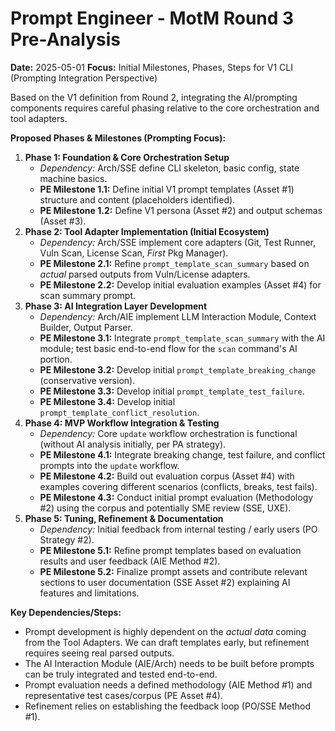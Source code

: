 # Prompt Engineer - MotM Round 3 Pre-Analysis

**Date:** 2025-05-01
**Focus:** Initial Milestones, Phases, Steps for V1 CLI (Prompting Integration Perspective)

Based on the V1 definition from Round 2, integrating the AI/prompting components requires careful phasing relative to the core orchestration and tool adapters.

**Proposed Phases & Milestones (Prompting Focus):**

1.  **Phase 1: Foundation & Core Orchestration Setup**
    *   *Dependency:* Arch/SSE define CLI skeleton, basic config, state machine basics.
    *   **PE Milestone 1.1:** Define initial V1 prompt templates (Asset #1) structure and content (placeholders identified).
    *   **PE Milestone 1.2:** Define V1 persona (Asset #2) and output schemas (Asset #3).
2.  **Phase 2: Tool Adapter Implementation (Initial Ecosystem)**
    *   *Dependency:* Arch/SSE implement core adapters (Git, Test Runner, Vuln Scan, License Scan, *First* Pkg Manager).
    *   **PE Milestone 2.1:** Refine `prompt_template_scan_summary` based on *actual* parsed outputs from Vuln/License adapters.
    *   **PE Milestone 2.2:** Develop initial evaluation examples (Asset #4) for scan summary prompt.
3.  **Phase 3: AI Integration Layer Development**
    *   *Dependency:* Arch/AIE implement LLM Interaction Module, Context Builder, Output Parser.
    *   **PE Milestone 3.1:** Integrate `prompt_template_scan_summary` with the AI module; test basic end-to-end flow for the `scan` command's AI portion.
    *   **PE Milestone 3.2:** Develop initial `prompt_template_breaking_change` (conservative version).
    *   **PE Milestone 3.3:** Develop initial `prompt_template_test_failure`.
    *   **PE Milestone 3.4:** Develop initial `prompt_template_conflict_resolution`.
4.  **Phase 4: MVP Workflow Integration & Testing**
    *   *Dependency:* Core `update` workflow orchestration is functional (without AI analysis initially, per PA strategy).
    *   **PE Milestone 4.1:** Integrate breaking change, test failure, and conflict prompts into the `update` workflow.
    *   **PE Milestone 4.2:** Build out evaluation corpus (Asset #4) with examples covering different scenarios (conflicts, breaks, test fails).
    *   **PE Milestone 4.3:** Conduct initial prompt evaluation (Methodology #2) using the corpus and potentially SME review (SSE, UXE).
5.  **Phase 5: Tuning, Refinement & Documentation**
    *   *Dependency:* Initial feedback from internal testing / early users (PO Strategy #2).
    *   **PE Milestone 5.1:** Refine prompt templates based on evaluation results and user feedback (AIE Method #2).
    *   **PE Milestone 5.2:** Finalize prompt assets and contribute relevant sections to user documentation (SSE Asset #2) explaining AI features and limitations.

**Key Dependencies/Steps:**
*   Prompt development is highly dependent on the *actual data* coming from the Tool Adapters. We can draft templates early, but refinement requires seeing real parsed outputs.
*   The AI Interaction Module (AIE/Arch) needs to be built before prompts can be truly integrated and tested end-to-end.
*   Prompt evaluation needs a defined methodology (AIE Method #1) and representative test cases/corpus (PE Asset #4).
*   Refinement relies on establishing the feedback loop (PO/SSE Method #1). 